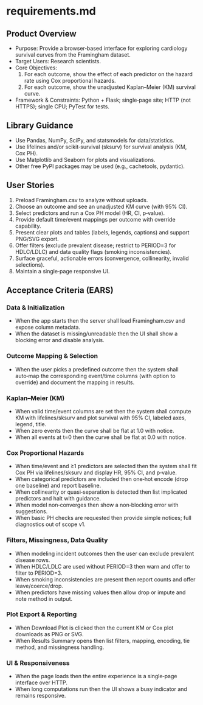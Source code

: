 # requirements.md

## Product Overview
- Purpose: Provide a browser‑based interface for exploring cardiology survival curves from the Framingham dataset.
- Target Users: Research scientists.
- Core Objectives:
  1) For each outcome, show the effect of each predictor on the hazard rate using Cox proportional hazards.
  2) For each outcome, show the unadjusted Kaplan–Meier (KM) survival curve.
- Framework & Constraints: Python + Flask; single‑page site; HTTP (not HTTPS); single CPU; PyTest for tests.

## Library Guidance
- Use Pandas, NumPy, SciPy, and statsmodels for data/statistics.
- Use lifelines and/or scikit‑survival (sksurv) for survival analysis (KM, Cox PH).
- Use Matplotlib and Seaborn for plots and visualizations.
- Other free PyPI packages may be used (e.g., cachetools, pydantic).

## User Stories
1. Preload Framingham.csv to analyze without uploads.
2. Choose an outcome and see an unadjusted KM curve (with 95% CI).
3. Select predictors and run a Cox PH model (HR, CI, p‑value).
4. Provide default time/event mappings per outcome with override capability.
5. Present clear plots and tables (labels, legends, captions) and support PNG/SVG export.
6. Offer filters (exclude prevalent disease; restrict to PERIOD=3 for HDLC/LDLC) and data quality flags (smoking inconsistencies).
7. Surface graceful, actionable errors (convergence, collinearity, invalid selections).
8. Maintain a single‑page responsive UI.

## Acceptance Criteria (EARS)
### Data & Initialization
- When the app starts then the server shall load Framingham.csv and expose column metadata.
- When the dataset is missing/unreadable then the UI shall show a blocking error and disable analysis.

### Outcome Mapping & Selection
- When the user picks a predefined outcome then the system shall auto‑map the corresponding event/time columns (with option to override) and document the mapping in results.

### Kaplan–Meier (KM)
- When valid time/event columns are set then the system shall compute KM with lifelines/sksurv and plot survival with 95% CI, labeled axes, legend, title.
- When zero events then the curve shall be flat at 1.0 with notice.
- When all events at t=0 then the curve shall be flat at 0.0 with notice.

### Cox Proportional Hazards
- When time/event and ≥1 predictors are selected then the system shall fit Cox PH via lifelines/sksurv and display HR, 95% CI, and p‑value.
- When categorical predictors are included then one‑hot encode (drop one baseline) and report baseline.
- When collinearity or quasi‑separation is detected then list implicated predictors and halt with guidance.
- When model non‑converges then show a non‑blocking error with suggestions.
- When basic PH checks are requested then provide simple notices; full diagnostics out of scope v1.

### Filters, Missingness, Data Quality
- When modeling incident outcomes then the user can exclude prevalent disease rows.
- When HDLC/LDLC are used without PERIOD=3 then warn and offer to filter to PERIOD=3.
- When smoking inconsistencies are present then report counts and offer leave/coerce/drop.
- When predictors have missing values then allow drop or impute and note method in output.

### Plot Export & Reporting
- When Download Plot is clicked then the current KM or Cox plot downloads as PNG or SVG.
- When Results Summary opens then list filters, mapping, encoding, tie method, and missingness handling.

### UI & Responsiveness
- When the page loads then the entire experience is a single‑page interface over HTTP.
- When long computations run then the UI shows a busy indicator and remains responsive.
